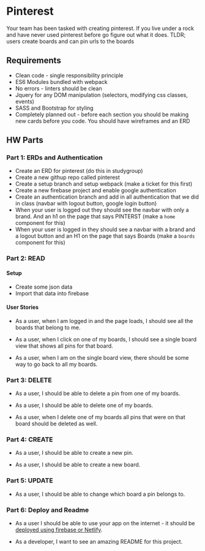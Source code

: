 # Pinterest

Your team has been tasked with creating pinterest.  If you live under a rock and have never used pinterest before go figure out what it does. TLDR; users create boards and can pin urls to the boards

## Requirements
* Clean code - single responsibility principle
* ES6 Modules bundled with webpack
* No errors - linters should be clean
* Jquery for any DOM manipulation (selectors, modifying css classes, events)
* SASS and Bootstrap for styling
* Completely planned out - before each section you should be making new cards before you code.  You should have wireframes and an ERD

## HW Parts

### Part 1: ERDs and Authentication
* Create an ERD for pinterest (do this in studygroup)
* Create a new githup repo called pinterest
* Create a setup branch and setup webpack (make a ticket for this first)
* Create a new firebase project and enable google authentication
* Create an authentication branch and add in all authentication that we did in class (navbar with logout button, google login button)
* When your user is logged out they should see the navbar with only a brand.  And an h1 on the page that says PINTERST (make a `home` component for this)
* When your user is logged in they should see a navbar with a brand and a logout button and an H1 on the page that says Boards (make a `boards` component for this)

### Part 2: READ
#### Setup
* Create some json data
* Import that data into firebase

#### User Stories
* As a user, when I am logged in and the page loads, I should see all the boards that belong to me.

* As a user, when I click on one of my boards, I should see a single board view that shows all pins for that board.

* As a user, when I am on the single board view, there should be some way to go back to all my boards.

### Part 3: DELETE
* As a user, I should be able to delete a pin from one of my boards.

* As a user, I should be able to delete one of my boards.

* As a user, when I delete one of my boards all pins that were on that board should be deleted as well.

### Part 4: CREATE
* As a user, I should be able to create a new pin.

* As a user, I should be able to create a new board.

### Part 5: UPDATE
* As a user, I should be able to change which board a pin belongs to.

### Part 6: Deploy and Readme
* As a user I should be able to use your app on the internet - it should be [deployed using firebase or Netlify](https://github.com/nss-nightclass-projects/Night-Class-Resources/blob/master/book-3-data-driven-applications/chapters/firebase-deploy.md).

* As a developer, I want to see an amazing README for this project.

